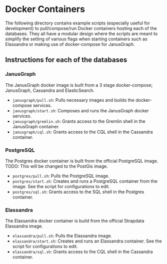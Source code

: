 # Docker Containers

The following directory contains example scripts (especially useful for development) to pull/compose/run Docker containers hosting each of the databases. They all have a modular design where the scripts are meant to simplify the setting of various flags when starting containers such as Elassandra or making use of docker-compose for JanusGraph.

## Instructions for each of the databases

### JanusGraph

The JanusGraph docker image is built from a 3 stage docker-compose; JanusGraph, Cassandra and ElasticSearch.
* `janusgraph/pull.sh`: Pulls necessary images and builds the docker-compose services.
* `janusgraph/start.sh`: Composes and runs the JanusGraph docker services.
* `janusgraph/gremlin.sh`: Grants access to the Gremlin shell in the JanusGraph container.
* `janusgraph/cql.sh`: Grants access to the CQL shell in the Cassandra container.

### PostgreSQL 

The Postgres docker container is built from the official PostgreSQL image. TODO: This will be changed to the PostGis image.
* `postgres/pull.sh`: Pulls the PostgreSQL image.
* `postgres/start.sh`: Creates and runs a PostgreSQL container from the image. See the script for configurations to edit.
* `postgres/sql.sh`: Grants access to the SQL shell in the Postgres container.

### Elassandra 

The Elassandra docker container is build from the official Strapdata Elassandra image.
* `elassandra/pull.sh`: Pulls the Elassandra image.
* `elassandra/start.sh`: Creates and runs an Elassandra container. See the script for configurations to edit.
* `elassandra/sql.sh`: Grants access to the CQL shell in the Cassandra container.
